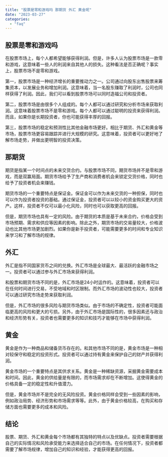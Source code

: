 ```yaml
---
title: "股票是零和游戏吗 那期货 外汇 黄金呢"
date: "2023-03-27"
categories: 
  - "faq"
---
```


## 股票是零和游戏吗

在股票市场上，每个人都希望能够获得利润。但是，许多人认为股票市场是一款零和游戏，这意味着一些人的利润来自其他人的损失。这种看法是否正确呢？事实上，股票市场不是零和游戏。

第一，股票市场是一种经济增长的重要推动力之一。公司通过向股东出售股票来筹集资本，以发展业务和增加利润。这意味着，当一名股东赚取了利润时，公司也同样获得了利润。因此，我们可以看到股票市场可以同时造福公司和投资者。

第二，股票市场是由很多个人组成的。每个人都可以通过研究和分析市场来获取利润。这意味着股票市场不是零和游戏。每个人都可以通过聪明的投资来获得利润。而且，如果你是长期投资者，你也可能获得丰厚的回报。

第三，股票市场的稳定和预测性比其他金融市场更好。相比于期货、外汇和黄金等市场，股票市场更容易跟踪并进行大规模的研究。这意味着，投资者可以更好地了解市场走势，并做出更明智的投资决策。

## 那期货

期货是指某一个时间点的未来交货合约。与股票市场不同，期货市场并不是零和游戏，而是双赢局面。期货市场给予了生产商和消费者机会来锁定交货价格，同时也给予了投资者机会来赚钱。

期货市场的一个重要特点是保证金。保证金可以作为未来交货的一种担保，同时也可以作为投资者投资的基础。通过保证金，投资者可以以较小的资金购买更大的资产。这样，投资者不仅可以最小化风险，同时也可以获取更高的回报。

但是，期货市场也具有一定的风险。由于期货的本质是基于未来合约，价格会受到市场预期、需求和供应等因素的影响。除此之外，期货市场的交易量较大，价格波动也比其他市场更加剧烈。如果你是新手投资者，可能需要更多的时间和专业知识来学习和了解市场的规律。

## 外汇

外汇是指不同国家货币之间的兑换。外汇市场是全球最大、最活跃的金融市场之一。投资者可以通过参与外汇市场来获得利润。

和股票和期货市场不同的是，外汇市场是24小时运作的。这意味着，投资者可以在任何时间进行交易，不受地域和时区限制。而外汇市场的波动性也较大，投资者可以通过研究市场走势来获取利润。

但是，外汇市场的很多风险与期货市场类似。由于市场的不确定性，投资者可能面临更高的风险和更大的亏损。另外，由于外汇市场是国际性的，很多因素还与政治和经济形势有关，投资者也需要更多的知识和技巧才能够在市场中获得利润。

## 黄金

黄金是作为一种商品和储备货币存在的。和其他市场不同的是，黄金市场是一种相对较保守和稳定的投资形式。投资者可以通过持有黄金来保护自己的财产并获得利润。

黄金市场的一个重要特点是其供求关系。黄金是一种稀缺资源，采掘黄金需要成本和时间。因此，黄金的供给量是有限的，而市场需求却在不断增加。这使得黄金的价格具备一定的稳定性和升值潜力。

但是，黄金市场并不是完全的无风险投资。黄金价格同样会受到一些因素的影响，例如政治局势、经济形势和市场需求等等。此外，由于黄金价格较高，在购买和存储方面也需要更多的成本和风险。

## 结论

股票、期货、外汇和黄金每个市场都有其独特的特点以及优缺点。投资者需要根据自己的实际情况和风险承受能力来选择适合自己的市场。在任何情况下，投资者都需要了解市场规律，增加自己的知识和经验，才能获得更高的回报。
